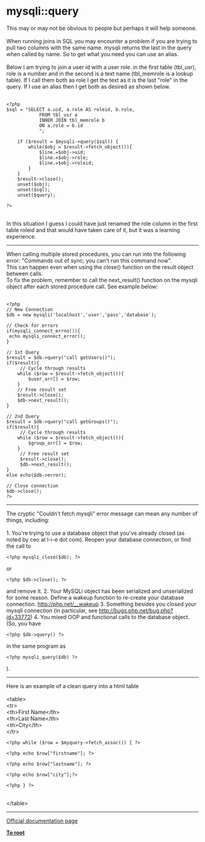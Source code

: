 # mysqli::query



This may or may not be obvious to people but perhaps it will help someone.<br><br>When running joins in SQL you may encounter a problem if you are trying to pull two columns with the same name. mysqli returns the last in the query when called by name. So to get what you need you can use an alias.<br><br>Below I am trying to join a user id with a user role. in the first table (tbl_usr), role is a number and in the second is a  text name (tbl_memrole is a lookup table). If I call them both as role I get the text as it is the last "role" in the query. If I use an alias then I get both as desired as shown below.<br><br>

```
<?php
$sql = "SELECT a.uid, a.role AS roleid, b.role, 
            FROM tbl_usr a
            INNER JOIN tbl_memrole b
            ON a.role = b.id
            ";

    if ($result = $mysqli->query($sql)) {
        while($obj = $result->fetch_object()){
            $line.=$obj->uid;
            $line.=$obj->role;
            $line.=$obj->roleid;
        }
    }
    $result->close();
    unset($obj);
    unset($sql);
    unset($query);
    
?>
```
<br>In this situation I guess I could have just renamed the role column in the first table roleid and that would have taken care of it, but it was a learning experience.  

---

When calling multiple stored procedures, you can run into the following error: "Commands out of sync; you can&apos;t run this command now".<br>This can happen even when using the close() function on the result object between calls. <br>To fix the problem, remember to call the next_result() function on the mysqli object after each stored procedure call. See example below:<br><br>

```
<?php
// New Connection
$db = new mysqli('localhost','user','pass','database');

// Check for errors
if(mysqli_connect_errno()){
 echo mysqli_connect_error();
}

// 1st Query
$result = $db->query("call getUsers()");
if($result){
     // Cycle through results
    while ($row = $result->fetch_object()){
        $user_arr[] = $row;
    }
    // Free result set
    $result->close();
    $db->next_result();
}

// 2nd Query
$result = $db->query("call getGroups()");
if($result){
     // Cycle through results
    while ($row = $result->fetch_object()){
        $group_arr[] = $row;
    }
     // Free result set
     $result->close();
     $db->next_result();
}
else echo($db->error);

// Close connection
$db->close();
?>
```
  

---

The cryptic "Couldn&apos;t fetch mysqli" error message can mean any number of things, including:<br><br>1. You&apos;re trying to use a database object that you&apos;ve already closed (as noted by ceo at l-i-e dot com). Reopen your database connection, or find the call to 

```
<?php mysqli_close($db); ?>
```
 or 

```
<?php $db->close(); ?>
```
 and remove it.
2. Your MySQLi object has been serialized and unserialized for some reason. Define a wakeup function to re-create your database connection. http://php.net/__wakeup 
3. Something besides you closed your mysqli connection (in particular, see http://bugs.php.net/bug.php?id=33772)
4. You mixed OOP and functional calls to the database object. (So, you have 

```
<?php $db->query() ?>
```
 in the same program as 

```
<?php mysqli_query($db) ?>
```
).  

---

Here is an example of a clean query into a html table<br><br>&lt;table&gt;<br>   &lt;tr&gt;<br>     &lt;th&gt;First Name&lt;/th&gt;<br>     &lt;th&gt;Last Name&lt;/th&gt;<br>     &lt;th&gt;City&lt;/th&gt;<br>   &lt;/tr&gt;<br>   

```
<?php while ($row = $myquery->fetch_assoc()) { ?>
```

   <tr>
     <td>

```
<?php echo $row["firstname"]; ?>
```
</td>
     <td>

```
<?php echo $row["lastname"]; ?>
```
</td>
     <td>

```
<?php echo $row["city"];?>
```
</td>
   </tr>
   

```
<?php } ?>
```
<br> &lt;/table&gt;  

---

[Official documentation page](https://www.php.net/manual/en/mysqli.query.php)

**[To root](/README.md)**